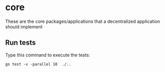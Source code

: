 # core
These are the core packages/applications that a decentralized application should implement

## Run tests
Type this command to execute the tests:
```
go test -v -parallel 10  ./..
```
